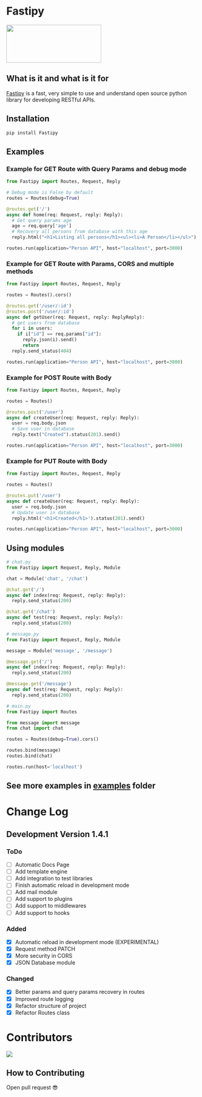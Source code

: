 # Fastipy

<div>
  <img src="https://media.discordapp.net/attachments/887158781832749086/1187385388571037778/fastipy-extended.png" width="250px" height="100px">
</div>

## What is it and what is it for

[Fastipy](https://pypi.org/project/Fastipy/) is a fast, very simple to use and understand open source python library for developing RESTful APIs.

## Installation

```bash
pip install Fastipy
```

## Examples

### Example for GET Route with Query Params and debug mode

```python
from Fastipy import Routes, Request, Reply

# Debug mode is False by default
routes = Routes(debug=True)

@routes.get('/')
async def home(req: Request, reply: Reply):
  # Get query params age
  age = req.query['age']
  # Recovery all persons from database with this age
  reply.html("<h1>Listing all persons</h1><ul><li>A Person</li></ul>").status(200).send()

routes.run(application="Person API", host="localhost", port=3000)
```

### Example for GET Route with Params, CORS and multiple methods

```python
from Fastipy import Routes, Request, Reply

routes = Routes().cors()

@routes.get('/user/:id')
@routes.post('/user/:id')
async def getUser(req: Request, reply: ReplyReply):
  # get users from database
  for i in users:
    if i["id"] == req.params["id"]:
      reply.json(i).send()
      return
  reply.send_status(404)

routes.run(application="Person API", host="localhost", port=3000)
```

### Example for POST Route with Body

```python
from Fastipy import Routes, Request, Reply

routes = Routes()

@routes.post('/user')
async def createUser(req: Request, reply: Reply):
  user = req.body.json
  # Save user in database
  reply.text("Created").status(201).send()

routes.run(application="Person API", host="localhost", port=3000)
```

### Example for PUT Route with Body

```python
from Fastipy import Routes, Request, Reply

routes = Routes()

@routes.put('/user')
async def createUser(req: Request, reply: Reply):
  user = req.body.json
  # Update user in database
  reply.html('<h1>Created</h1>').status(201).send()

routes.run(application="Person API", host="localhost", port=3000)
```

## Using modules

```py
# chat.py
from Fastipy import Request, Reply, Module

chat = Module('chat', '/chat')

@chat.get('/')
async def index(req: Request, reply: Reply):
  reply.send_status(200)

@chat.get('/chat')
async def test(req: Request, reply: Reply):
  reply.send_status(200)
```

```py
# message.py
from Fastipy import Request, Reply, Module

message = Module('message', '/message')

@message.get('/')
async def index(req: Request, reply: Reply):
  reply.send_status(200)

@message.get('/message')
async def test(req: Request, reply: Reply):
  reply.send_status(200)
```

```py
# main.py
from Fastipy import Routes

from message import message
from chat import chat

routes = Routes(debug=True).cors()

routes.bind(message)
routes.bind(chat)

routes.run(host='localhost')
```

## See more examples in [examples](https://github.com/Bielgomes/Fastipy/tree/main/examples) folder

# Change Log

## Development Version 1.4.1

### ToDo

- [ ] Automatic Docs Page
- [ ] Add template engine
- [ ] Add integration to test libraries
- [ ] Finish automatic reload in development mode
- [ ] Add mail module
- [ ] Add support to plugins
- [ ] Add support to middlewares
- [ ] Add support to hooks

### Added

- [x] Automatic reload in development mode (EXPERIMENTAL)
- [x] Request method PATCH
- [x] More security in CORS
- [x] JSON Database module

### Changed

- [X] Better params and query params recovery in routes
- [X] Improved route logging
- [X] Refactor structure of project
- [X] Refactor Routes class

# Contributors

<a href="https://github.com/Bielgomes/Fastipy/graphs/contributors">
  <img src="https://contrib.rocks/image?repo=Bielgomes/Fastipy"/>
</a>

## How to Contributing

Open pull request 😎

